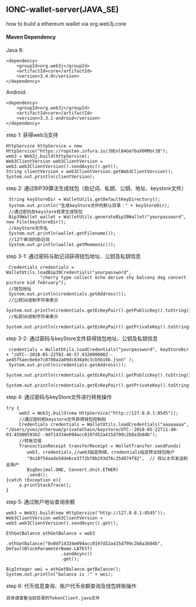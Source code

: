 ## IONC-wallet-server(JAVA_SE)

how to build a ethereum wallet via org.web3j.core 

#### Maven Dependency
Java 8:

    <dependency>
        <groupId>org.web3j</groupId>
        <artifactId>core</artifactId>
        <version>3.4.0</version>
    </dependency>
    
Android:

    <dependency>
        <groupId>org.web3j</groupId>
        <artifactId>core</artifactId>
        <version>3.3.1-android</version>
    </dependency>


step 1: 获得web3j支持

    HttpService httpService = new HttpService("https://ropsten.infura.io/JOEnl84Gm76oX0RMUrJB");
    web3 = Web3j.build(httpService);
    Web3ClientVersion web3ClientVersion = web3.web3ClientVersion().sendAsync().get();
    String clientVersion = web3ClientVersion.getWeb3ClientVersion();
    System.out.println(clientVersion);

step 2: 通过BIP39算法生成钱包（助记词、私钥、公钥、地址、keystore文件）
        
     String keyStoreDir = WalletUtils.getDefaultKeyDirectory();
     System.out.println("生成keyStore文件的默认目录：" + keyStoreDir);
     //通过密码及keystore目录生成钱包
     Bip39Wallet wallet = WalletUtils.generateBip39Wallet("yourpassword", new File(keyStoreDir));
     //keyStore文件名
     System.out.println(wallet.getFilename());
     //12个单词的助记词
     System.out.println(wallet.getMnemonic());
     
step 3-1: 通过密码与助记词获得钱包地址、公钥及私钥信息  
 
     Credentials credentials = WalletUtils.loadBip39Credentials("yourpassword",
                 "cherry type collect echo derive shy balcony dog concert picture kid february");
     //钱包地址
     System.out.println(credentials.getAddress());
     //公钥16进制字符串表示
     System.out.println(credentials.getEcKeyPair().getPublicKey().toString(16));
     //私钥16进制字符串表示
     System.out.println(credentials.getEcKeyPair().getPrivateKey().toString(16));

 step 3-2: 通过密码与keyStore文件获得钱包地址、公钥及私钥信息  

     credentials = WalletUtils.loadCredentials("yourpassword", keyStoreDir + "/UTC--2018-05-22T02-46-57.932000000Z--ae45f5aec6e6e7c0780a2a09dc830a9c3cb5b16b.json" );
     System.out.println(credentials.getAddress());
     System.out.println(credentials.getEcKeyPair().getPublicKey().toString(16));
     System.out.println(credentials.getEcKeyPair().getPrivateKey().toString(16));

 step 4: 通过密码与keyStore文件进行转账操作 
     
    try {
         web3 = Web3j.build(new HttpService("http://127.0.0.1:8545"));  
         //通过密码和keystore文件获得钱包控制权
         Credentials credentials = WalletUtils.loadCredentials("aaaaaaaa", "/Users/yves/ethereum/privateChain/keystore/UTC--2018-05-22T11-48-03.459005936Z--0df14334e094acc0197d52a415d799c2b8a3b04b");
         //转账交易
         TransactionReceipt transferReceipt = WalletTransfer.sendFunds(
            web3, credentials,//web3指定网络、credentials指定转出钱包账户
            "0x18f54aade5dde6ce3772b78b293d76c25d874f92",  // 将以太币发送到此账户
            BigDecimal.ONE, Convert.Unit.ETHER)
            .send();
    }catch (Exception e){
         e.printStackTrace();
    }      
    
 step 5: 通过账户地址查询余额
 
    web3 = Web3j.build(new HttpService("http://127.0.0.1:8545"));
    Web3ClientVersion web3ClientVersion = web3.web3ClientVersion().sendAsync().get();
 
    EthGetBalance ethGetBalance = web3
                         .ethGetBalance("0x0df14334e094acc0197d52a415d799c2b8a3b04b", DefaultBlockParameterName.LATEST)
                         .sendAsync()
                         .get();        
 
    BigInteger wei = ethGetBalance.getBalance();         
    System.out.println("balance is :" + wei);
      
 step 6: 代币信息查询、账户代币余额查询及钱包转账操作
    
    具体请查看当前目录的TokenClient.java文件
   
